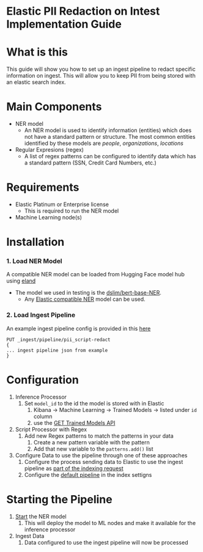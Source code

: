 # Elastic PII Redaction on Intest Implementation Guide

# What is this
This guide will show you how to set up an ingest pipeline to redact specific information on ingest. This will allow you to keep PII from being stored with an elastic search index.

# Main Components
- NER model
    - An NER model is used to identify information (entities) which does not have a standard pattern or structure. The most common entities identified by these models are _people_, _organizations_, _locations_ 
- Regular Expresions (regex)
    - A list of regex patterns can be configured to identify data which has a standard pattern (SSN, Credit Card Numbers, etc.)

# Requirements
- Elastic Platinum or Enterprise license
    - This is required to run the NER model
- Machine Learning node(s)

# Installation

### 1. Load NER Model
A compatible NER model can be loaded from Hugging Face model hub using [eland](https://github.com/elastic/eland)
- The model we used in testing is the [dslim/bert-base-NER](https://huggingface.co/dslim/bert-base-NER).
    - Any [Elastic compatible NER](https://www.elastic.co/guide/en/machine-learning/current/ml-nlp-model-ref.html#ml-nlp-model-ref-ner) model can be used.

### 2. Load Ingest Pipeline
An example ingest pipeline config is provided in this [here](https://github.com/jeffvestal/piiredaction/configuration/ingest_pipeline.pii_redact.json)
```
PUT _ingest/pipeline/pii_script-redact
{
... ingest pipeline json from example
}
```

# Configuration
1. Inference Processor
    1. Set `model_id` to the id the model is stored with in Elastic
        1. Kibana -> Machine Learning -> Trained Models -> listed under `id` column
        2. use the [GET Trained Models API](https://www.elastic.co/guide/en/elasticsearch/reference/8.6/get-trained-models.html#get-trained-models)
1. Script Processor with Regex
    1. Add new Regex patterns to match the patterns in your data
        1. Create a new pattern variable with the pattern
        2. Add that new variable to the `patterns.add()` list
5. Configure Data to use the pipeline through one of these approaches
    1. Configure the process sending data to Elastic to use the ingest pipeline as [part of the indexing request](https://www.elastic.co/guide/en/elasticsearch/reference/current/ingest.html#add-pipeline-to-indexing-request)
    2. Configure the [default pipeline](https://www.elastic.co/guide/en/elasticsearch/reference/current/ingest.html#set-default-pipeline) in the index settigns

# Starting the Pipeline
1. [Start](https://www.elastic.co/guide/en/machine-learning/current/ml-nlp-deploy-models.html#ml-nlp-deploy-model) the NER model
    1. This will deploy the model to ML nodes and make it available for the inference processor
1. Ingest Data
    1. Data configured to use the ingest pipeline will now be processed
 













